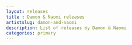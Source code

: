 ```yaml
---
layout: releases 
title : Damon & Naomi releases
artistslug: damon-and-naomi
description: List of releases by Damon & Naomi
categories: primary
---
```


